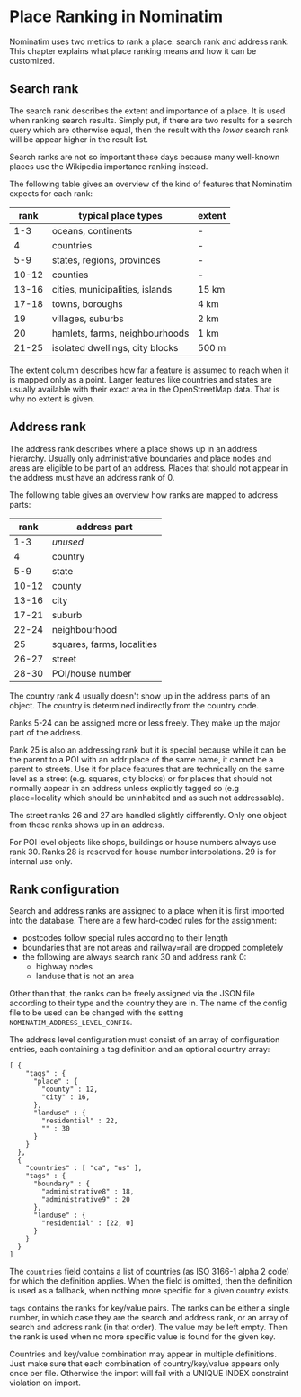 # Place Ranking in Nominatim

Nominatim uses two metrics to rank a place: search rank and address rank.
This chapter explains what place ranking means and how it can be customized.

## Search rank

The search rank describes the extent and importance of a place. It is used
when ranking search results. Simply put, if there are two results for a
search query which are otherwise equal, then the result with the _lower_
search rank will be appear higher in the result list.

Search ranks are not so important these days because many well-known
places use the Wikipedia importance ranking instead.

The following table gives an overview of the kind of features that Nominatim
expects for each rank:

rank   | typical place types             | extent
-------|---------------------------------|-------
1-3    | oceans, continents              | -
4      | countries                       | -
5-9    | states, regions, provinces      | -
10-12  | counties                        | -
13-16  | cities, municipalities, islands | 15 km
17-18  | towns, boroughs                 | 4 km
19     | villages, suburbs               | 2 km
20     | hamlets, farms, neighbourhoods  |  1 km
21-25  | isolated dwellings, city blocks | 500 m

The extent column describes how far a feature is assumed to reach when it
is mapped only as a point. Larger features like countries and states are usually
available with their exact area in the OpenStreetMap data. That is why no extent
is given.

## Address rank

The address rank describes where a place shows up in an address hierarchy.
Usually only administrative boundaries and place nodes and areas are
eligible to be part of an address. Places that should not appear in the
address must have an address rank of 0.

The following table gives an overview how ranks are mapped to address parts:

 rank        | address part
-------------|-------------
 1-3         | _unused_
 4           | country
 5-9         | state
 10-12       | county
 13-16       | city
 17-21       | suburb
 22-24       | neighbourhood
 25          | squares, farms, localities
 26-27       | street
 28-30       | POI/house number

The country rank 4 usually doesn't show up in the address parts of an object.
The country is determined indirectly from the country code.

Ranks 5-24 can be assigned more or less freely. They make up the major part
of the address.

Rank 25 is also an addressing rank but it is special because while it can be
the parent to a POI with an addr:place of the same name, it cannot be a parent
to streets. Use it for place features that are technically on the same level
as a street (e.g. squares, city blocks) or for places that should not normally
appear in an address unless explicitly tagged so (e.g place=locality which
should be uninhabited and as such not addressable).

The street ranks 26 and 27 are handled slightly differently. Only one object
from these ranks shows up in an address.

For POI level objects like shops, buildings or house numbers always use rank 30.
Ranks 28 is reserved for house number interpolations. 29 is for internal use
only.

## Rank configuration

Search and address ranks are assigned to a place when it is first imported
into the database. There are a few hard-coded rules for the assignment:

 * postcodes follow special rules according to their length
 * boundaries that are not areas and railway=rail are dropped completely
 * the following are always search rank 30 and address rank 0:
    * highway nodes
    * landuse that is not an area

Other than that, the ranks can be freely assigned via the JSON file according
to their type and the country they are in. The name of the config file to be
used can be changed with the setting `NOMINATIM_ADDRESS_LEVEL_CONFIG`.

The address level configuration must consist of an array of configuration
entries, each containing a tag definition and an optional country array:

```
[ {
    "tags" : {
      "place" : {
        "county" : 12,
        "city" : 16,
      },
      "landuse" : {
        "residential" : 22,
        "" : 30
      }
    }
  },
  {
    "countries" : [ "ca", "us" ],
    "tags" : {
      "boundary" : {
        "administrative8" : 18,
        "administrative9" : 20
      },
      "landuse" : {
        "residential" : [22, 0]
      }
    }
  }
]
```

The `countries` field contains a list of countries (as ISO 3166-1 alpha 2 code)
for which the definition applies. When the field is omitted, then the
definition is used as a fallback, when nothing more specific for a given
country exists.

`tags` contains the ranks for key/value pairs. The ranks can be either a
single number, in which case they are the search and address rank, or an array
of search and address rank (in that order). The value may be left empty.
Then the rank is used when no more specific value is found for the given
key.

Countries and key/value combination may appear in multiple definitions. Just
make sure that each combination of country/key/value appears only once per
file. Otherwise the import will fail with a UNIQUE INDEX constraint violation
on import.

